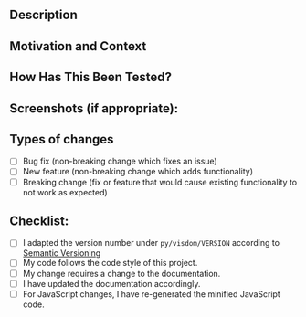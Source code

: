 <!--- Provide a general summary of your changes in the Title above -->

## Description
<!--- Describe your changes in detail -->

## Motivation and Context
<!--- Why is this change required? What problem does it solve? -->
<!--- If it fixes an open issue, please link to the issue here. -->

## How Has This Been Tested?
<!--- Please describe in detail how you tested your changes. -->
<!--- Include details of your testing environment, experiments you ran to see how -->
<!--- your change affects existing areas of the code and their behaviors, etc. -->
<!--- One method of testing is to run the `demo.py` script from the examples -->
<!--- both on your branch and a clean branch and ensure that none of the functionality -->
<!--- appears different. Be sure to install from source when testing. -->

## Screenshots (if appropriate):

## Types of changes
<!--- What types of changes does your code introduce? Put an `x` in all the boxes that apply: -->
- [ ] Bug fix (non-breaking change which fixes an issue)
- [ ] New feature (non-breaking change which adds functionality)
- [ ] Breaking change (fix or feature that would cause existing functionality to not work as expected)

## Checklist:
<!--- Go over all the following points, and put an `x` in all the boxes that apply. -->
<!--- If you're unsure about any of these, don't hesitate to ask. We're here to help! -->
- [ ] I adapted the version number under `py/visdom/VERSION` according to [Semantic Versioning](https://semver.org/)
- [ ] My code follows the code style of this project.
- [ ] My change requires a change to the documentation.
- [ ] I have updated the documentation accordingly.
- [ ] For JavaScript changes, I have re-generated the minified JavaScript code.

